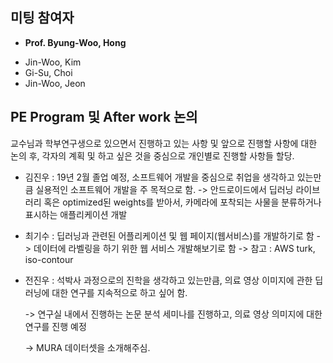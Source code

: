 ## 미팅 참여자
* **Prof. Byung-Woo, Hong**
- Jin-Woo, Kim
- Gi-Su, Choi
- Jin-Woo, Jeon

## PE Program 및 After work 논의

교수님과 학부연구생으로 있으면서 진행하고 있는 사항 및 앞으로 진행할 사항에 대한 논의 후, 각자의 계획 및 하고 싶은 것을 중심으로 개인별로 진행할 사항들 할당.


- 김진우 : 19년 2월 졸업 예정, 소프트웨어 개발을 중심으로 취업을 생각하고 있는만큼 실용적인 소프트웨어 개발을 주 목적으로 함. -> 안드로이드에서 딥러닝 라이브러리 혹은 optimized된 weights를 받아서, 카메라에 포착되는 사물을 분류하거나 표시하는 애플리케이션 개발

- 최기수 : 딥러닝과 관련된 어플리케이션 및 웹 페이지(웹서비스)를 개발하기로 함 -> 데이터에 라벨링을 하기 위한 웹 서비스 개발해보기로 함 -> 참고 : AWS turk, iso-contour

- 전진우 : 석박사 과정으로의 진학을 생각하고 있는만큼, 의료 영상 이미지에 관한 딥러닝에 대한 연구를 지속적으로 하고 싶어 함.

  -> 연구실 내에서 진행하는 논문 분석 세미나를 진행하고, 의료 영상 의미지에 대한 연구를 진행 예정 

  -> MURA 데이터셋을 소개해주심.
